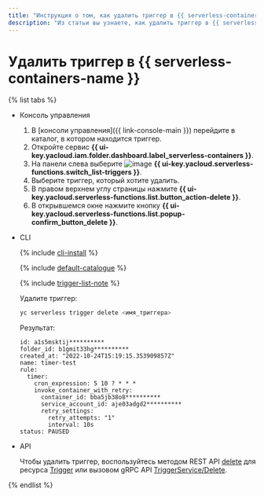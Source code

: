 ```yaml
---
title: "Инструкция о том, как удалить триггер в {{ serverless-containers-full-name }}"
description: "Из статьи вы узнаете, как удалить триггер в {{ serverless-containers-full-name }}."
---
```


# Удалить триггер в {{ serverless-containers-name }}

{% list tabs %}

- Консоль управления

    1. В [консоли управления]({{ link-console-main }}) перейдите в каталог, в котором находится триггер.
    1. Откройте сервис **{{ ui-key.yacloud.iam.folder.dashboard.label_serverless-containers }}**.
    1. На панели слева выберите ![image](../../_assets/functions/triggers.svg) **{{ ui-key.yacloud.serverless-functions.switch_list-triggers }}**.
    1. Выберите триггер, который хотите удалить.
    1. В правом верхнем углу страницы нажмите **{{ ui-key.yacloud.serverless-functions.list.button_action-delete }}**.
    1. В открывшемся окне нажмите кнопку **{{ ui-key.yacloud.serverless-functions.list.popup-confirm_button_delete }}**.
    
- CLI
  
    {% include [cli-install](../../_includes/cli-install.md) %}
    
    {% include [default-catalogue](../../_includes/default-catalogue.md) %}

    {% include [trigger-list-note](../../_includes/serverless-containers/trigger-list-note.md) %}
    
    Удалите триггер:
    
    ```bash
    yc serverless trigger delete <имя_триггера>
    ```

    Результат:
    
    ```text
    id: a1s5msktij**********
    folder_id: b1gmit33hg**********
    created_at: "2022-10-24T15:19:15.353909857Z"
    name: timer-test
    rule:
      timer:
        cron_expression: 5 10 ? * * *
        invoke_container_with_retry:
          container_id: bba5jb38o8**********
          service_account_id: aje03adgd2**********
          retry_settings:
            retry_attempts: "1"
            interval: 10s
    status: PAUSED
    ```

- API

  Чтобы удалить триггер, воспользуйтесь методом REST API [delete](../triggers/api-ref/Trigger/delete.md) для ресурса [Trigger](../triggers/api-ref/Trigger/index.md) или вызовом gRPC API [TriggerService/Delete](../triggers/api-ref/grpc/trigger_service.md#Delete).

{% endlist %}

